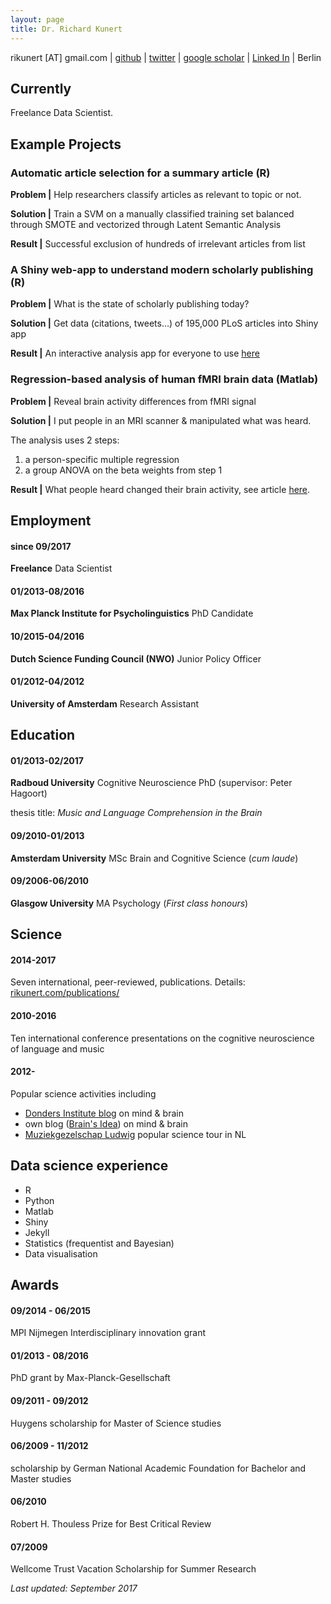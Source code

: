 ```yaml
---
layout: page
title: Dr. Richard Kunert
---
```

rikunert [AT] gmail.com
|
[github](http://github.com/rikunert)
|
[twitter](http://twitter.com/rikunert)
|
[google scholar](http://scholar.google.com/citations?user=V2EGJ3UAAAAJ)
|
[Linked In](https://www.linkedin.com/in/richard-kunert-phd-69b43459/)
|
Berlin

## Currently

Freelance Data Scientist.

## Example Projects

### Automatic article selection for a summary article (R)

**Problem |** Help researchers classify articles as relevant to topic or not.

**Solution |** Train a SVM on a manually classified training set balanced through SMOTE and vectorized through Latent Semantic Analysis

**Result |** Successful exclusion of hundreds of irrelevant articles from list

### A Shiny web-app to understand modern scholarly publishing (R)

**Problem |** What is the state of scholarly publishing today?

**Solution |** Get data (citations, tweets…) of 195,000 PLoS articles into Shiny app

**Result |** An interactive analysis app for everyone to use [here](bit.ly/2eVC0fJ) 

### Regression-based analysis of human fMRI brain data (Matlab)

**Problem |** Reveal brain activity differences from fMRI signal

**Solution |** I put people in an MRI scanner & manipulated what was heard.

The analysis uses 2 steps:
1) a person-specific multiple regression
2) a group ANOVA on the beta weights from step 1

**Result |** What people heard changed their brain activity, see article [here](bit.ly/1XZ7xvV).

## Employment

#### since 09/2017
__Freelance__ Data Scientist

#### 01/2013-08/2016
__Max Planck Institute for Psycholinguistics__ PhD Candidate

#### 10/2015-04/2016
__Dutch Science Funding Council (NWO)__ Junior Policy Officer


#### 01/2012-04/2012
__University of Amsterdam__ Research Assistant

## Education

#### 01/2013-02/2017
__Radboud University__ Cognitive Neuroscience PhD (supervisor: Peter Hagoort)

thesis title: *Music and Language Comprehension in the Brain*

#### 09/2010-01/2013
__Amsterdam University__ MSc Brain and Cognitive Science (_cum laude_)

#### 09/2006-06/2010
__Glasgow University__ MA Psychology (_First class honours_)

## Science

#### 2014-2017
Seven international, peer-reviewed, publications. Details: [rikunert.com/publications/](http://rikunert.com/publications/)

#### 2010-2016
Ten international conference presentations on the cognitive neuroscience of language and music

#### 2012-
Popular science activities including
* [Donders Institute blog](http://blog.donders.ru.nl/?page_id=779) on mind & brain
* own blog ([Brain's Idea](http://brainsidea.wordpress.com/)) on mind & brain
* [Muziekgezelschap Ludwig](http://www.ludwiglive.nl/brainwaves/brainwave-1-felix-meritis/) popular science tour in NL


## Data science experience

* R
* Python
* Matlab
* Shiny
* Jekyll
* Statistics (frequentist and Bayesian)
* Data visualisation

## Awards

#### 09/2014 - 06/2015
MPI Nijmegen Interdisciplinary innovation grant

#### 01/2013 - 08/2016
PhD grant by Max-Planck-Gesellschaft

#### 09/2011 - 09/2012
Huygens scholarship for Master of Science studies

#### 06/2009 - 11/2012
scholarship by German National Academic Foundation for Bachelor and Master studies

#### 06/2010
Robert H. Thouless Prize for Best Critical Review

#### 07/2009
Wellcome Trust Vacation Scholarship for Summer Research

*Last updated: September 2017*
